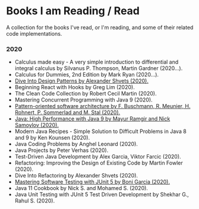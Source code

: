 # Books I am Reading / Read

A collection for the books I've read, or I'm reading, and some of their related code implementations.

### 2020

* Calculus made easy - A very simple introduction to differential and integral calculus by Silvanus P. Thompson, Martin
  Gardner (2020...).
* Calculus for Dummies, 2nd Edition by Mark Ryan (2020...).
* [Dive Into Design Patterns by Alexander Shvets (2020).](https://github.com/LucasTempass/Books-I-am-Reading/tree/master/Dive%20into%20Design%20Pattern)
* Beginning React with Hooks by Greg Lim (2020).
* The Clean Code Collection by Robert Cecil Martin (2020).
* Mastering Concurrent Programming with Java 9 (2020).
* [Pattern-oriented software architecture by F. Buschmann, R. Meunier, H. Rohnert, P. Sommerlad and M. Stal (2020).](https://github.com/LucasTempass/Books-I-am-Reading/tree/master/Pattern-oriented%20Software%20Architecture)
* [Java: High Performance with Java 9 by Mayur Ramgir and Nick Samoylov (2020).](https://github.com/LucasTempass/Books-I-am-Reading/tree/master/Mastering%20Concurrent%20Programming%20With%20Java%209)
* Modern Java Recipes - Simple Solution to Difficult Problems in Java 8 and 9 by Ken Kounsen (2020).
* Java Coding Problems by Anghel Leonard (2020).
* Java Projects by Peter Verhas (2020).
* Test-Driven Java Development by Alex Garcia, Viktor Farcic (2020).
* Refactoring: Improving the Design of Existing Code by Martin Fowler (2020).
* Dive Into Refactoring by Alexander Shvets (2020).
* [Mastering Software Testing with JUnit 5 by Boni Garcia (2020).](https://github.com/LucasTempass/Books-I-am-Reading/tree/master/Mastering%20Software%20Testing%20with%20JUnit%205)
* Java 11 Cookbook by Nick S. and Mohamed S. (2020).
* Java Unit Testing with JUnit 5 Test Driven Development by Shekhar G., Rahul S. (2020).
